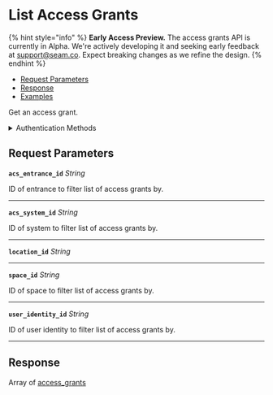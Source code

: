 # List Access Grants
{% hint style="info" %}
**Early Access Preview.** The access grants API is currently in Alpha. We're actively developing it and seeking early feedback at [support@seam.co](mailto:support@seam.co). Expect breaking changes as we refine the design.
{% endhint %}

- [Request Parameters](./#request-parameters)
- [Response](./#response)
- [Examples](./#examples)

Get an access grant.


<details>

<summary>Authentication Methods</summary>

- API key
- Personal access token
  <br>Must also include the `seam-workspace` header in the request.

To learn more, see [Authentication](https://docs.seam.co/latest/api/authentication).
</details>

## Request Parameters

**`acs_entrance_id`** *String*

ID of entrance to filter list of access grants by.

---

**`acs_system_id`** *String*

ID of system to filter list of access grants by.

---

**`location_id`** *String*

---

**`space_id`** *String*

ID of space to filter list of access grants by.

---

**`user_identity_id`** *String*

ID of user identity to filter list of access grants by.

---


## Response

Array of [access\_grants](./)

